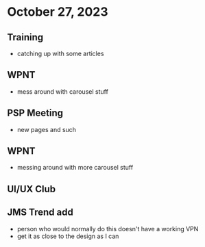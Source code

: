 # October 27, 2023

## Training
- catching up with some articles

## WPNT
- mess around with carousel stuff

## PSP Meeting
- new pages and such

## WPNT
- messing around with more carousel stuff

## UI/UX Club

## JMS Trend add
- person who would normally do this doesn't have a working VPN
- get it as close to the design as I can

